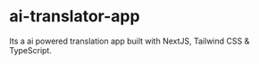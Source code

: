 # ai-translator-app
Its a ai powered translation app built with NextJS, Tailwind CSS &amp; TypeScript.
